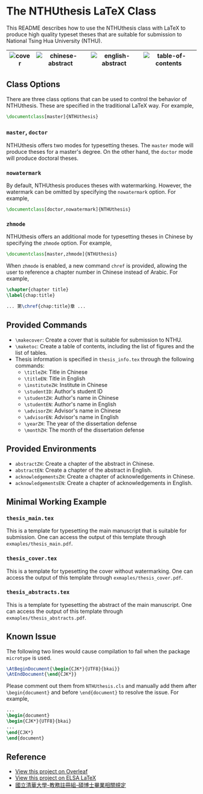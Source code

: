# The NTHUthesis LaTeX Class

This README describes how to use the NTHUthesis class with LaTeX to produce high quality typeset theses that are suitable for submission to National Tsing Hua University (NTHU).

|![cover](https://i.imgur.com/XAqUXD9.png)|![chinese-abstract](https://i.imgur.com/HMlJhHu.png)|![english-abstract](https://i.imgur.com/TRXFFIa.png)|![table-of-contents](https://i.imgur.com/4ACrSq0.png)
|---|---|---|---

## Class Options

There are three class options that can be used to control the behavior of NTHUthesis. These are specified in the traditional LaTeX way. For example,

```latex
\documentclass[master]{NTHUthesis}
```

### `master`, `doctor`

NTHUthesis offers two modes for typesetting theses. The `master` mode will produce theses for a master's degree. On the other hand, the `doctor` mode will produce doctoral theses.

### `nowatermark`

By default, NTHUthesis produces theses with watermarking. However, the watermark can be omitted by specifying the `nowatermark` option. For example,

```latex
\documentclass[doctor,nowatermark]{NTHUthesis}
```

### `zhmode`

NTHUthesis offers an additional mode for typesetting theses in Chinese by specifying the `zhmode` option. For example,

```latex
\documentclass[master,zhmode]{NTHUthesis}
```

When `zhmode` is enabled, a new command `chref` is provided, allowing the user to reference a chapter number in Chinese instead of Arabic. For example,

```latex
\chapter{chapter title}
\label{chap:title}

... 第\chref{chap:title}章 ...
```

## Provided Commands

- `\makecover`: Create a cover that is suitable for submission to NTHU.
- `\maketoc`: Create a table of contents, including the list of figures and the list of tables.
- Thesis information is specified in `thesis_info.tex` through the following commands:
  - `\titleZH`: Title in Chinese
  - `\titleEN`: Title in English
  - `\instituteZH`: Institute in Chinese
  - `\studentID`: Author's student ID
  - `\studentZH`: Author's name in Chinese
  - `\studentEN`: Author's name in English
  - `\advisorZH`: Advisor's name in Chinese
  - `\advisorEN`: Advisor's name in English
  - `\yearZH`: The year of the dissertation defense 
  - `\monthZH`: The month of the dissertation defense

## Provided Environments

- `abstractZH`: Create a chapter of the abstract in Chinese.
- `abstractEN`: Create a chapter of the abstract in English.
- `acknowledgementsZH`: Create a chapter of acknowledgements in Chinese.
- `acknowledgementsEN`: Create a chapter of acknowledgements in English.

## Minimal Working Example

### `thesis_main.tex`

This is a template for typesetting the main manuscript that is suitable for submission. One can access the output of this template through `exmaples/thesis_main.pdf`.

### `thesis_cover.tex`

This is a template for typesetting the cover without watermarking. One can access the output of this template through `exmaples/thesis_cover.pdf`.

### `thesis_abstracts.tex`

This is a template for typesetting the abstract of the main manuscript. One can access the output of this template through `exmaples/thesis_abstracts.pdf`.

## Known Issue

The following two lines would cause compilation to fail when the package `microtype` is used.

```latex
\AtBeginDocument{\begin{CJK*}{UTF8}{bkai}}
\AtEndDocument{\end{CJK*}}
```

Please comment out them from `NTHUthesis.cls` and manually add them after `\begin{document}` and before `\end{document}` to resolve the issue. For example,

```latex
...
\begin{document}
\begin{CJK*}{UTF8}{bkai}
...
\end{CJK*}
\end{document}
```

## Reference

- [View this project on Overleaf](https://www.overleaf.com/latex/templates/national-tsing-hua-university-nthu-thesis-template/yqdhswpwsqrd)
- [View this project on ELSA LaTeX](https://elsa-latex.cs.nthu.edu.tw/read/zqsbsnzfrznr)
- [國立清華大學-教務註冊組-碩博士畢業相關規定](http://registra.site.nthu.edu.tw/p/404-1211-5155.php?Lang=zh-tw)
